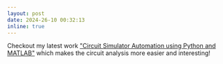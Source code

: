 ```yaml
---
layout: post
date: 2024-26-10 00:32:13
inline: true
---
```

Checkout my latest work <a href="https://github.com/FahimHafiz/LTspice-integration-with-Matlab-and-Python">"Circuit Simulator Automation using Python and MATLAB"</a> which makes the circuit analysis more easier and interesting!